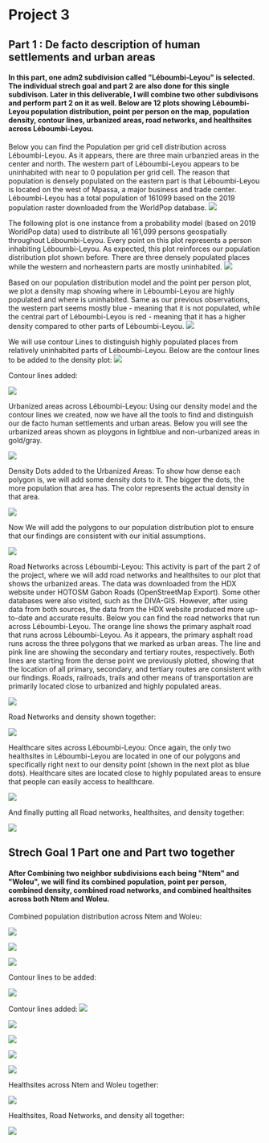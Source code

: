 # Project 3 

## Part 1 : De facto description of human settlements and urban areas

#### In this part, one adm2 subdivision called "Léboumbi-Leyou" is selected. The individual strech goal and part 2 are also done for this single subdivison. Later in this deliverable, I will combine two other subdivisons and perform part 2 on it as well. Below are 12 plots showing Léboumbi-Leyou population distribution, point per person on the map, population density, contour lines, urbanized areas, road networks, and healthsites across Léboumbi-Leyou. 

Below you can find the Population per grid cell distribution across Léboumbi-Leyou. As it appears, there are three main urbanzied areas in the center and north. The western part of Léboumbi-Leyou appears to be uninhabited with near to 0 population per grid cell. The reason that population is densely populated on the eastern part is that Léboumbi-Leyou is located on the west of Mpassa, a major business and trade center. Léboumbi-Leyou has a total population of 161099 based on the 2019 population raster downloaded from the WorldPop database. 
![](Leyou_1.png)

The following plot is one instance from a probability model (based on 2019 WorldPop data) used to distribute all 161,099 persons geospatially throughout Léboumbi-Leyou. Every point on this plot represents a person inhabiting Léboumbi-Leyou. As expected, this plot reinforces our population distribution plot shown before. There are three densely populated places while the western and norheastern parts are mostly uninhabited.
![](Leyou_2.png)

Based on our population distribution model and the point per person plot, we plot a density map showing where in Léboumbi-Leyou are highly populated and where is uninhabited. Same as our previous observations, the western part seems mostly blue - meaning that it is not populated, while the central part of Léboumbi-Leyou is red - meaning that it has a higher density compared to other parts of Léboumbi-Leyou. 
![](Leyou_3_density.png)

We will use contour Lines to distinguish highly populated places from relatively uninhabited parts of Léboumbi-Leyou. Below are the contour lines to be added to the density plot:
![](Leyou_4_multiline_obj.png)

Contour lines added:

![](Leyou_5_contours.png)

Urbanized areas across Léboumbi-Leyou: Using our density model and the contour lines we created, now we have all the tools to find and distinguish our de facto human settlements and urban areas. Below you will see the urbanized areas shown as ploygons in lightblue and non-urbanized areas in gold/gray. 

![](Leyou_6_urban_areas.png)

Density Dots added to the Urbanized Areas: To show how dense each polygon is, we will add some density dots to it. The bigger the dots, the more population that area has. The color represents the actual density in that area. 

![](Leyou_7_urbanized_areas_with_Dots.png)

Now We will add the polygons to our population distribution plot to ensure that our findings are consistent with our initial assumptions. 

![](leyou_8_urban_areas_polys.png)

Road Networks across Léboumbi-Leyou: This activity is part of the part 2 of the project, where we will add road networks and healthsites to our plot that shows the urbanized areas. The data was downloaded from the HDX website under HOTOSM Gabon Roads (OpenStreetMap Export). Some other databases were also visited, such as the DIVA-GIS. However, after using data from both sources, the data from the HDX website produced more up-to-date and accurate results. Below you can find the road networks that run across Léboumbi-Leyou. The orange line shows the primary asphalt road that runs across Léboumbi-Leyou. As it appears, the primary asphalt road runs across the three polygons that we marked as urban areas. The line and pink line are showing the secondary and tertiary routes, respectively. Both lines are starting from the dense point we previously plotted, showing that the location of all primary, secondary, and tertiary routes are consistent with our findings. Roads, railroads, trails and other means of transportation are primarily located close to urbanized and highly populated areas. 

![](leyou_9_urban_areas_with_roads.png)

Road Networks and density shown together:

![](leyou_10_urban_areas_roads_density.png)

Healthcare sites across Léboumbi-Leyou: Once again, the only two healthsites in Léboumbi-Leyou are located in one of our polygons and specifically right next to our density point (shown in the next plot as blue dots). Healthcare sites are located close to highly populated areas to ensure that people can easily access to healthcare. 

![](leyou_11_hospital_sites.png)

And finally putting all Road networks, healthsites, and density together: 

![](leyou_12_hospitals_roads.png)



## Strech Goal 1 Part one and Part two together
#### After Combining two neighbor subdivisions each being "Ntem" and "Woleu", we will find its combined population, point per person, combined density, combined road networks, and combined healthsites across both Ntem and Woleu. 

Combined population distribution across Ntem and Woleu:

![](both_1_pop19.png)

![](both_2_pop_points.png)

![](both_3_density.png)

Contour lines to be added:

![](both_4_contour.png)

Contour lines added:
![](both_5_dsg_conts.png)

![](both_6_urban_areas.png)

![](Both_7_urban_areas_with_points.png)

![](both_8_pop19_all_polys.png)

![](both_9_urban_areas_with_roads.png)

Healthsites across Ntem and Woleu together:

![](both_10_healthsites.png)

Healthsites, Road Networks, and density all together:

![](both_11_urban_areas_roads_hospitals_roads.png)


